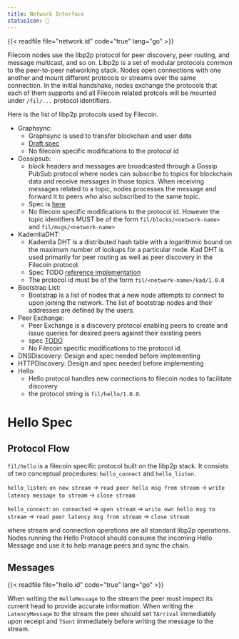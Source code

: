 ```yaml
---
title: Network Interface
statusIcon: 🔁
---
```


{{< readfile file="network.id" code="true" lang="go" >}}


Filecoin nodes use the libp2p protocol for peer discovery, peer routing, and message multicast, and so on. Libp2p is a set of modular protocols common to the peer-to-peer networking stack. Nodes open connections with one another and mount different protocols or streams over the same connection. In the initial handshake, nodes exchange the protocols that each of them supports and all Filecoin related protcols will be mounted under `/fil/...` protocol identifiers.

Here is the list of libp2p protocols used by Filecoin.

- Graphsync: 
	- Graphsync is used to transfer blockchain and user data
	- [Draft spec](https://github.com/ipld/specs/blob/master/block-layer/graphsync/graphsync.md)
	- No filecoin specific modifications to the protocol id
- Gossipsub: 
	- block headers and messages are broadcasted through a Gossip PubSub protocol where nodes can subscribe to topics for blockchain data and receive messages in those topics. When receiving messages related to a topic, nodes processes the message and forward it to peers who also subscribed to the same topic.
	- Spec is [here](https://github.com/libp2p/specs/tree/master/pubsub/gossipsub)
	- No filecoin specific modifications to the protocol id.  However the topic identifiers MUST be of the form `fil/blocks/<network-name>` and `fil/msgs/<network-name>`
- KademliaDHT: 
	- Kademlia DHT is a distributed hash table with a logarithmic bound on the maximum number of lookups for a particular node. Kad DHT is used primarily for peer routing as well as peer discovery in the Filecoin protocol.
	- Spec TODO [reference implementation](https://github.com/libp2p/go-libp2p-kad-dht)
	- The protocol id must be of the form `fil/<network-name>/kad/1.0.0`
- Bootstrap List: 
	- Bootstrap is a list of nodes that a new node attempts to connect to upon joining the network. The list of bootstrap nodes and their addresses are defined by the users.
- Peer Exchange: 
	- Peer Exchange is a discovery protocol enabling peers to create and issue queries for desired peers against their existing peers
	- spec [TODO](https://github.com/libp2p/specs/issues/222)
	- No Filecoin specific modifications to the protocol id.
- DNSDiscovery: Design and spec needed before implementing
- HTTPDiscovery: Design and spec needed before implementing
- Hello:
	- Hello protocol handles new connections to filecoin nodes to facilitate discovery
	- the protocol string is `fil/hello/1.0.0`. 

# Hello Spec 

## Protocol Flow

`fil/hello` is a filecoin specific protocol built on the libp2p stack.  It consists of two conceptual
procedures: `hello_connect` and `hello_listen`.   

`hello_listen`: `on new stream` -> `read peer hello msg from stream` -> `write latency message to stream` -> `close stream`

`hello_connect`: `on connected` -> `open stream` -> `write own hello msg to stream` -> `read peer latency msg from stream`  -> `close stream`

where stream and connection operations are all standard libp2p operations.  Nodes running the Hello Protocol should consume the incoming Hello Message and use it to help manage peers and sync the chain.

## Messages
{{< readfile file="hello.id" code="true" lang="go" >}}


When writing the `HelloMessage` to the stream the peer must inspect its current head to provide accurate information.  When writing the `LatencyMessage` to the stream the peer should set `TArrival` immediately upon receipt and `TSent` immediately before writing the message to the stream.
